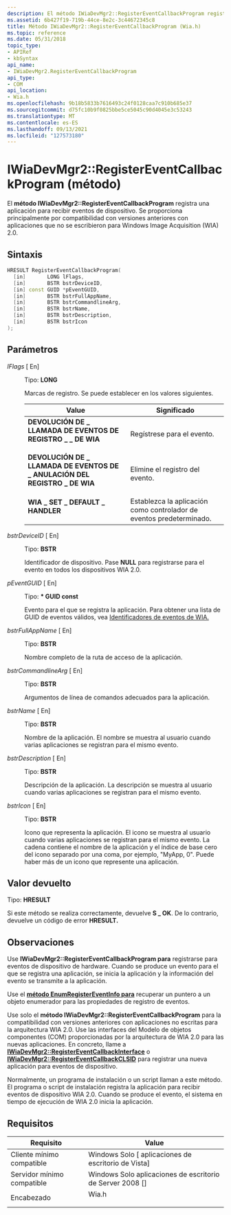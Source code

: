 ```yaml
---
description: El método IWiaDevMgr2::RegisterEventCallbackProgram registra una aplicación para recibir eventos de dispositivo. Se proporciona principalmente por compatibilidad con versiones anteriores con aplicaciones que no se escribieron para Windows Image Acquisition (WIA) 2.0.
ms.assetid: 6b427f19-719b-44ce-8e2c-3c44672345c8
title: Método IWiaDevMgr2::RegisterEventCallbackProgram (Wia.h)
ms.topic: reference
ms.date: 05/31/2018
topic_type:
- APIRef
- kbSyntax
api_name:
- IWiaDevMgr2.RegisterEventCallbackProgram
api_type:
- COM
api_location:
- Wia.h
ms.openlocfilehash: 9b18b5833b7616493c24f0128caa7c910b685e37
ms.sourcegitcommit: d75fc10b9f0825bbe5ce5045c90d4045e3c53243
ms.translationtype: MT
ms.contentlocale: es-ES
ms.lasthandoff: 09/13/2021
ms.locfileid: "127573180"
---
```

# <a name="iwiadevmgr2registereventcallbackprogram-method"></a>IWiaDevMgr2::RegisterEventCallbackProgram (método)

El **método IWiaDevMgr2::RegisterEventCallbackProgram** registra una aplicación para recibir eventos de dispositivo. Se proporciona principalmente por compatibilidad con versiones anteriores con aplicaciones que no se escribieron para Windows Image Acquisition (WIA) 2.0.

## <a name="syntax"></a>Sintaxis


```C++
HRESULT RegisterEventCallbackProgram(
  [in]       LONG lFlags,
  [in]       BSTR bstrDeviceID,
  [in] const GUID *pEventGUID,
  [in]       BSTR bstrFullAppName,
  [in]       BSTR bstrCommandlineArg,
  [in]       BSTR bstrName,
  [in]       BSTR bstrDescription,
  [in]       BSTR bstrIcon
);
```



## <a name="parameters"></a>Parámetros

<dl> <dt>

*lFlags* \[ En\]
</dt> <dd>

Tipo: **LONG**

Marcas de registro. Se puede establecer en los valores siguientes.



| Value                                                                                                                                                                                                           | Significado                                                      |
|-----------------------------------------------------------------------------------------------------------------------------------------------------------------------------------------------------------------|--------------------------------------------------------------|
| <span id="WIA_REGISTER_EVENT_CALLBACK"></span><span id="wia_register_event_callback"></span><dl> <dt>**DEVOLUCIÓN DE \_ LLAMADA DE EVENTOS DE REGISTRO \_ \_ DE WIA**</dt> </dl>       | Regístrese para el evento.<br/>                           |
| <span id="WIA_UNREGISTER_EVENT_CALLBACK"></span><span id="wia_unregister_event_callback"></span><dl> <dt>**DEVOLUCIÓN DE \_ LLAMADA DE EVENTOS DE \_ ANULACIÓN DEL REGISTRO \_ DE WIA**</dt> </dl> | Elimine el registro del evento.<br/>            |
| <span id="WIA_SET_DEFAULT_HANDLER"></span><span id="wia_set_default_handler"></span><dl> <dt>**WIA \_ SET \_ DEFAULT \_ HANDLER**</dt> </dl>                   | Establezca la aplicación como controlador de eventos predeterminado.<br/> |



 

</dd> <dt>

*bstrDeviceID* \[ En\]
</dt> <dd>

Tipo: **BSTR**

Identificador de dispositivo. Pase **NULL** para registrarse para el evento en todos los dispositivos WIA 2.0.

</dd> <dt>

*pEventGUID* \[ En\]
</dt> <dd>

Tipo: **\* GUID const**

Evento para el que se registra la aplicación. Para obtener una lista de GUID de eventos válidos, vea [Identificadores de eventos de WIA.](-wia-wia-event-identifiers.md)

</dd> <dt>

*bstrFullAppName* \[ En\]
</dt> <dd>

Tipo: **BSTR**

Nombre completo de la ruta de acceso de la aplicación.

</dd> <dt>

*bstrCommandlineArg* \[ En\]
</dt> <dd>

Tipo: **BSTR**

Argumentos de línea de comandos adecuados para la aplicación.

</dd> <dt>

*bstrName* \[ En\]
</dt> <dd>

Tipo: **BSTR**

Nombre de la aplicación. El nombre se muestra al usuario cuando varias aplicaciones se registran para el mismo evento.

</dd> <dt>

*bstrDescription* \[ En\]
</dt> <dd>

Tipo: **BSTR**

Descripción de la aplicación. La descripción se muestra al usuario cuando varias aplicaciones se registran para el mismo evento.

</dd> <dt>

*bstrIcon* \[ En\]
</dt> <dd>

Tipo: **BSTR**

Icono que representa la aplicación. El icono se muestra al usuario cuando varias aplicaciones se registran para el mismo evento. La cadena contiene el nombre de la aplicación y el índice de base cero del icono separado por una coma, por ejemplo, "MyApp, 0". Puede haber más de un icono que represente una aplicación.

</dd> </dl>

## <a name="return-value"></a>Valor devuelto

Tipo: **HRESULT**

Si este método se realiza correctamente, devuelve **S \_ OK**. De lo contrario, devuelve un código de error **HRESULT.**

## <a name="remarks"></a>Observaciones

Use **IWiaDevMgr2::RegisterEventCallbackProgram para** registrarse para eventos de dispositivo de hardware. Cuando se produce un evento para el que se registra una aplicación, se inicia la aplicación y la información del evento se transmite a la aplicación.

Use el [**método EnumRegisterEventInfo para**](-wia-iwiaitem2-enumregistereventinfo.md) recuperar un puntero a un objeto enumerador para las propiedades de registro de eventos.

Use solo el **método IWiaDevMgr2::RegisterEventCallbackProgram** para la compatibilidad con versiones anteriores con aplicaciones no escritas para la arquitectura WIA 2.0. Use las interfaces del Modelo de objetos componentes (COM) proporcionadas por la arquitectura de WIA 2.0 para las nuevas aplicaciones. En concreto, llame a [**IWiaDevMgr2::RegisterEventCallbackInterface**](-wia-iwiadevmgr2-registereventcallbackinterface.md) o [**IWiaDevMgr2::RegisterEventCallbackCLSID**](-wia-iwiadevmgr2-registereventcallbackclsid.md) para registrar una nueva aplicación para eventos de dispositivo.

Normalmente, un programa de instalación o un script llaman a este método. El programa o script de instalación registra la aplicación para recibir eventos de dispositivo WIA 2.0. Cuando se produce el evento, el sistema en tiempo de ejecución de WIA 2.0 inicia la aplicación.

## <a name="requirements"></a>Requisitos



| Requisito | Value |
|-------------------------------------|----------------------------------------------------------------------------------|
| Cliente mínimo compatible<br/> | Windows Solo \[ aplicaciones de escritorio de Vista\]<br/>                                   |
| Servidor mínimo compatible<br/> | Windows Solo aplicaciones de escritorio de Server 2008 \[\]<br/>                             |
| Encabezado<br/>                   | <dl> <dt>Wia.h</dt> </dl> |



 

 





